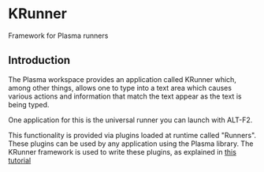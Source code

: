 # KRunner

Framework for Plasma runners

## Introduction

The Plasma workspace provides an application called KRunner which, among other
things, allows one to type into a text area which causes various actions and
information that match the text appear as the text is being typed.

One application for this is the universal runner you can launch with ALT-F2.

This functionality is provided via plugins loaded at runtime called "Runners".
These plugins can be used by any application using the Plasma library. The
KRunner framework is used to write these plugins, as explained in
[this tutorial](http://techbase.kde.org/Development/Tutorials/Plasma/AbstractRunner)

